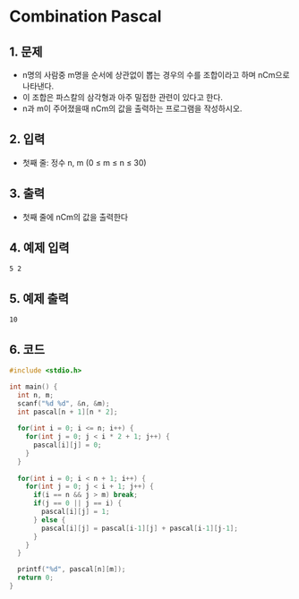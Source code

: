 # Combination Pascal

## 1. 문제

- n명의 사람중 m명을 순서에 상관없이 뽑는 경우의 수를 조합이라고 하며 nCm으로 나타낸다.
- 이 조합은 파스칼의 삼각형과 아주 밀접한 관련이 있다고 한다.
- n과 m이 주어졌을때 nCm의 값을 출력하는 프로그램을 작성하시오. 

## 2. 입력
- 첫째 줄: 정수 n, m (0 ≤ m ≤ n ≤ 30)

## 3. 출력

- 첫째 줄에 nCm의 값을 출력한다


## 4. 예제 입력
```
5 2
```

## 5. 예제 출력
```
10
```

## 6. 코드

```c++
#include <stdio.h>

int main() {
  int n, m;
  scanf("%d %d", &n, &m);
  int pascal[n + 1][n * 2];
  
  for(int i = 0; i <= n; i++) {
    for(int j = 0; j < i * 2 + 1; j++) {
      pascal[i][j] = 0;
    }
  }
  
  for(int i = 0; i < n + 1; i++) {
    for(int j = 0; j < i + 1; j++) {
      if(i == n && j > m) break;
      if(j == 0 || j == i) {
        pascal[i][j] = 1;
      } else {
        pascal[i][j] = pascal[i-1][j] + pascal[i-1][j-1];
      }
    }
  }

  printf("%d", pascal[n][m]);
  return 0;
}
```
